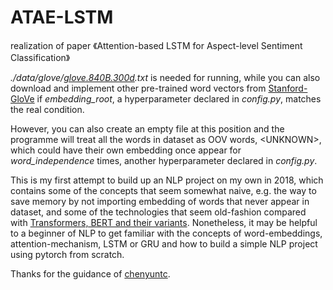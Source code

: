 # ATAE-LSTM
realization of paper 《Attention-based LSTM for Aspect-level Sentiment Classification》


*./data/glove/<a href="http://nlp.stanford.edu/data/glove.840B.300d.zip">glove.840B.300d</a>.txt* is needed for running, while you can also download and implement other pre-trained word vectors from <a href="https://nlp.stanford.edu/projects/glove/">Stanford-GloVe</a> if *embedding_root*, a hyperparameter declared in *config.py*, matches the real condition.


However, you can also create an empty file at this position and the programme will treat all the words in dataset as OOV words, \<UNKNOWN\>, which could have their own embedding once appear for *word_independence* times, another hyperparameter declared in *config.py*.


This is my first attempt to build up an NLP project on my own in 2018, which contains some of the concepts that seem somewhat naive, e.g. the way to save memory by not importing embedding of words that never appear in dataset, and some of the technologies that seem old-fashion compared with <a href="https://github.com/huggingface/transformers">Transformers, BERT and their variants</a>. Nonetheless, it may be helpful to a beginner of NLP to get familiar with the concepts of word-embeddings, attention-mechanism, LSTM or GRU and how to build a simple NLP project using pytorch from scratch.


Thanks for the guidance of <a href="https://github.com/chenyuntc/pytorch-book">chenyuntc</a>.
